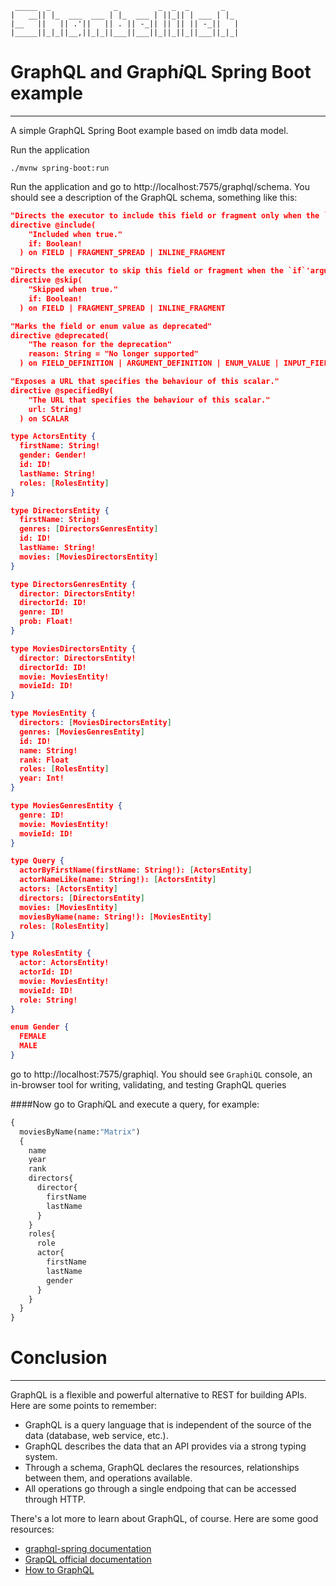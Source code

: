 ````
 _____  _              _         _  _  _       _   
|   __|| |_  ___  ___ | |_  ___ | ||_|| | ___ | |_ 
|__   ||   || .'||   || . || -_|| || || || -_||   |
|_____||_|_||__,||_|_||___||___||_||_||_||___||_|_|

````

# GraphQL and Graph*i*QL Spring Boot  example
***
A simple GraphQL Spring Boot example based on imdb data model.   

Run the application 
```shell
./mvnw spring-boot:run
```

Run the application and go to http://localhost:7575/graphql/schema. You should see a description of the GraphQL schema, something like this:

```json lines
"Directs the executor to include this field or fragment only when the `if` argument is true"
directive @include(
    "Included when true."
    if: Boolean!
  ) on FIELD | FRAGMENT_SPREAD | INLINE_FRAGMENT

"Directs the executor to skip this field or fragment when the `if`'argument is true."
directive @skip(
    "Skipped when true."
    if: Boolean!
  ) on FIELD | FRAGMENT_SPREAD | INLINE_FRAGMENT

"Marks the field or enum value as deprecated"
directive @deprecated(
    "The reason for the deprecation"
    reason: String = "No longer supported"
  ) on FIELD_DEFINITION | ARGUMENT_DEFINITION | ENUM_VALUE | INPUT_FIELD_DEFINITION

"Exposes a URL that specifies the behaviour of this scalar."
directive @specifiedBy(
    "The URL that specifies the behaviour of this scalar."
    url: String!
  ) on SCALAR

type ActorsEntity {
  firstName: String!
  gender: Gender!
  id: ID!
  lastName: String!
  roles: [RolesEntity]
}

type DirectorsEntity {
  firstName: String!
  genres: [DirectorsGenresEntity]
  id: ID!
  lastName: String!
  movies: [MoviesDirectorsEntity]
}

type DirectorsGenresEntity {
  director: DirectorsEntity!
  directorId: ID!
  genre: ID!
  prob: Float!
}

type MoviesDirectorsEntity {
  director: DirectorsEntity!
  directorId: ID!
  movie: MoviesEntity!
  movieId: ID!
}

type MoviesEntity {
  directors: [MoviesDirectorsEntity]
  genres: [MoviesGenresEntity]
  id: ID!
  name: String!
  rank: Float
  roles: [RolesEntity]
  year: Int!
}

type MoviesGenresEntity {
  genre: ID!
  movie: MoviesEntity!
  movieId: ID!
}

type Query {
  actorByFirstName(firstName: String!): [ActorsEntity]
  actorNameLike(name: String!): [ActorsEntity]
  actors: [ActorsEntity]
  directors: [DirectorsEntity]
  movies: [MoviesEntity]
  moviesByName(name: String!): [MoviesEntity]
  roles: [RolesEntity]
}

type RolesEntity {
  actor: ActorsEntity!
  actorId: ID!
  movie: MoviesEntity!
  movieId: ID!
  role: String!
}

enum Gender {
  FEMALE
  MALE
}
```
go to http://localhost:7575/graphiql. You should see `GraphiQL` console, an in-browser tool for writing, validating, and testing GraphQL queries   
   

####Now go to Graph*i*QL and execute a query, for example:
```graphql
{
  moviesByName(name:"Matrix")
  {
    name
    year
    rank
    directors{
      director{
        firstName
        lastName
      }
    }
    roles{
      role
      actor{
        firstName
        lastName
        gender
      }
    }
  }
}
```



# Conclusion   
___
GraphQL is a flexible and powerful alternative to REST for building APIs. Here are some points to remember:
- GraphQL is a query language that is independent of the source of the data (database, web service, etc.).
- GraphQL describes the data that an API provides via a strong typing system.
- Through a schema, GraphQL declares the resources, relationships between them, and operations available.
- All operations go through a single endpoing that can be accessed through HTTP.

There's a lot more to learn about GraphQL, of course. Here are some good resources:
- [graphql-spring documentation](https://docs.spring.io/spring-graphql/docs/1.0.0-M2/reference/html/)
- [GrapQL official documentation](http://graphql.org/learn/)
- [How to GraphQL](https://www.howtographql.com/basics/0-introduction/)

